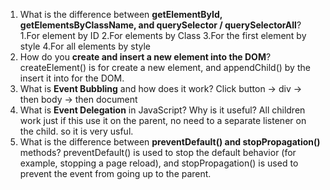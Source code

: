 

1. What is the difference between **getElementById, getElementsByClassName, and querySelector / querySelectorAll**?
1.For element by ID 
2.For elements by Class 
3.For the first element by style
4.For all elements by style
2. How do you **create and insert a new element into the DOM**?
createElement() is for create a new element, 
and appendChild() by the  insert it into for the DOM.
3. What is **Event Bubbling** and how does it work?
Click button → div → then body → then document
4. What is **Event Delegation** in JavaScript? Why is it useful?
All children work just if this use it on the parent, 
no need to  a separate listener on the child.
so it is very usful.
5. What is the difference between **preventDefault() and stopPropagation()** methods?
 preventDefault() is used to stop the default behavior (for example, stopping a page reload), and stopPropagation() is used to prevent the event from going up to the parent.
